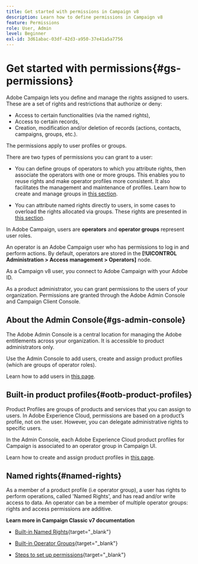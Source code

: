 ```yaml
---
title: Get started with permissions in Campaign v8
description: Learn how to define permissions in Campaign v8
feature: Permissions
role: User, Admin
level: Beginner
exl-id: 3d61abac-03df-42d3-a950-37e41a5a7756
---
```

# Get started with permissions{#gs-permissions}

Adobe Campaign lets you define and manage the rights assigned to users. These are a set of rights and restrictions that authorize or deny:

* Access to certain functionalities (via the named rights),
* Access to certain records,
* Creation, modification and/or deletion of records (actions, contacts, campaigns, groups, etc.).

The permissions apply to user profiles or groups.

There are two types of permissions you can grant to a user:

* You can define groups of operators to which you attribute rights, then associate the operators with one or more groups. This enables you to reuse rights and make operator profiles more consistent. It also facilitates the management and maintenance of profiles. Learn how to create and manage groups in  [this section](manage-permissions.md#work-with-product-profiles).

* You can attribute named rights directly to users, in some cases to overload the rights allocated via groups. These rights are presented in [this section](manage-permissions.md#named-rights).

In Adobe Campaign, users are **operators** and **operator groups** represent user roles.

An operator is an Adobe Campaign user who has permissions to log in and perform actions. By default, operators are stored in the **[!UICONTROL Administration > Access management > Operators]** node.

As a Campaign v8 user, you connect to Adobe Campaign with your Adobe ID.

As a product administrator, you can grant permissions to the users of your organization.  Permissions are granted through the Adobe Admin Console and Campaign Client Console. 

## About the Admin Console{#gs-admin-console}

The Adobe Admin Console is a central location for managing the Adobe entitlements across your organization. It is accessible to product administrators only.

Use the Admin Console to add users, create and assign product profiles (which are groups of operator roles).

Learn how to add users in [this page](manage-permissions.md#add-users).

## Built-in product profiles{#ootb-product-profiles}

Product Profiles are groups of products and services that you can assign to users. In Adobe Experience Cloud, permissions are based on a product’s profile, not on the user. However, you can delegate administrative rights to specific users.

In the Admin Console, each Adobe Experience Cloud product profiles for Campaign is associated to an operator group in Campaign UI.


Learn how to create and assign product profiles in [this page](manage-permissions.md#create-a-product-profile).

## Named rights{#named-rights}

As a member of a product profile (i.e operator group), a user has rights to perform operations, called 'Named Rights', and has read and/or write access to data. An operator can be a member of multiple operator groups: rights and access permissions are additive.



<!--
## Security zones

Each operator needs to be linked to a zone to log on to an instance and the operator IP must be included in the addresses or address sets defined in the security zone. Security zone configuration is carried out in the configuration file of the Adobe Campaign server.

Operators are linked to a security zone from its profile in the console, accessible in the **[!UICONTROL Administration > Access management > Operators]** node.

![](../assets/do-not-localize/speech.png)  As a Managed Cloud Services user, Adobe sets the security zones for you. For more information, [contact Adobe](https://helpx.adobe.com/enterprise/admin-guide.html/enterprise/using/support-for-experience-cloud.ug.html){target="_blank"}.

-->

**Learn more in Campaign Classic v7 documentation**

* [Built-in Named Rights](https://experienceleague.adobe.com/docs/campaign-classic/using/getting-started/permissions/access-management-named-rights.html){target="_blank"}

* [Built-in Operator Groups](https://experienceleague.adobe.com/docs/campaign-classic/using/getting-started/permissions/access-management-groups.html?lang=en#default-groups){target="_blank"}

* [Steps to set up permissions](https://experienceleague.adobe.com/docs/campaign-classic/using/getting-started/permissions/access-management.html){target="_blank"}
